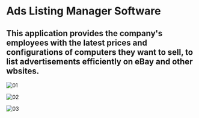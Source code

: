 # Ads Listing Manager Software

## This application provides the company's employees with the latest prices and configurations of computers they want to sell, to list advertisements efficiently on eBay and other wbsites.

![01](https://github.com/user-attachments/assets/41f5306c-ba3d-4084-b8b5-82eb13c21bd2)

![02](https://github.com/user-attachments/assets/f827bfd5-14e3-496f-a424-cd4754bfd352)

![03](https://github.com/user-attachments/assets/d5ccdb98-b446-45fa-b1ec-c8967848f5b2)
